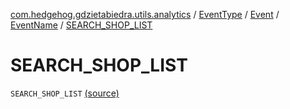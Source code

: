 [com.hedgehog.gdzietabiedra.utils.analytics](../../../index.md) / [EventType](../../index.md) / [Event](../index.md) / [EventName](index.md) / [SEARCH_SHOP_LIST](./-s-e-a-r-c-h_-s-h-o-p_-l-i-s-t.md)

# SEARCH_SHOP_LIST

`SEARCH_SHOP_LIST` [(source)](https://github.com/asvid/GdzieTaBiedra/tree/master/app/src/main/java/com/hedgehog/gdzietabiedra/utils/analytics/EventType.kt#L27)